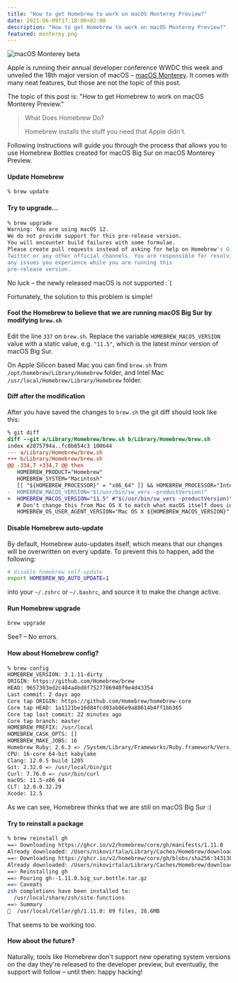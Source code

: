 ```yaml
---
title: "How to get Homebrew to work on macOS Monterey Preview?"
date: 2021-06-09T17:18:00+02:00
description: "How to get Homebrew to work on macOS Monterey Preview?"
featured: monterey.png
---
```


![macOS Monterey beta](monterey.png)

Apple is running their annual developer conference WWDC this week and unveiled the 18th major version of macOS – [macOS Monterey](https://www.apple.com/macos/monterey-preview/). It comes with many neat features, but those are not the topic of this post.

The topic of this post is: "How to get Homebrew to work on macOS Monterey Preview."

> What Does Homebrew Do?
>
> Homebrew installs the stuff you need that Apple didn't.

Following instructions will guide you through the process that allows you to use Homebrew Bottles created for macOS Big Sur on macOS Monterey Preview.

#### Update Homebrew

```bash
% brew update
```

#### Try to upgrade...

```bash
% brew upgrade
Warning: You are using macOS 12.
We do not provide support for this pre-release version.
You will encounter build failures with some formulae.
Please create pull requests instead of asking for help on Homebrew's GitHub,
Twitter or any other official channels. You are responsible for resolving
any issues you experience while you are running this
pre-release version.
```

No luck – the newly released macOS is not supported :´(

Fortunately, the solution to this problem is simple!

#### Fool the Homebrew to believe that we are running macOS Big Sur by modifying `brew.sh`

Edit the line `337` on `brew.sh`. Replace the variable `HOMEBREW_MACOS_VERSION` value with a static value, e.g. `"11.5"`, which is the latest minor version of macOS Big Sur.

On Apple Silicon based Mac you can find `brew.sh` from `/opt/homebrew/Library/Homebrew` folder, and Intel Mac `/usr/local/Homebrew/Library/Homebrew` folder.

#### Diff after the modification

After you have saved the changes to `brew.sh` the git diff should look like this:

```diff
% git diff
diff --git a/Library/Homebrew/brew.sh b/Library/Homebrew/brew.sh
index e2875794a..fc0b054c3 100644
--- a/Library/Homebrew/brew.sh
+++ b/Library/Homebrew/brew.sh
@@ -334,7 +334,7 @@ then
   HOMEBREW_PRODUCT="Homebrew"
   HOMEBREW_SYSTEM="Macintosh"
   [[ "${HOMEBREW_PROCESSOR}" = "x86_64" ]] && HOMEBREW_PROCESSOR="Intel"
-  HOMEBREW_MACOS_VERSION="$(/usr/bin/sw_vers -productVersion)"
+  HOMEBREW_MACOS_VERSION="11.5" #"$(/usr/bin/sw_vers -productVersion)"
   # Don't change this from Mac OS X to match what macOS itself does in Safari on 10.12
   HOMEBREW_OS_USER_AGENT_VERSION="Mac OS X ${HOMEBREW_MACOS_VERSION}"
```

#### Disable Homebrew auto-update

By default, Homebrew auto-updates itself, which means that our changes will be overwritten on every update. To prevent this to happen, add the following:

```bash
# disable homebrew self-update
export HOMEBREW_NO_AUTO_UPDATE=1
```

into your `~/.zshrc` or `~/.bashrc`, and source it to make the change active.

#### Run Homebrew upgrade

```bash
brew upgrade
```

See? – No errors.

#### How about Homebrew config?

```bash
% brew config
HOMEBREW_VERSION: 3.1.11-dirty
ORIGIN: https://github.com/Homebrew/brew
HEAD: 9657303ed2c484a4bd8f7527706940f9e4d43354
Last commit: 2 days ago
Core tap ORIGIN: https://github.com/Homebrew/homebrew-core
Core tap HEAD: 1a1121be16d84fcd03ab06e9a88614b4ff1bb365
Core tap last commit: 22 minutes ago
Core tap branch: master
HOMEBREW_PREFIX: /usr/local
HOMEBREW_CASK_OPTS: []
HOMEBREW_MAKE_JOBS: 16
Homebrew Ruby: 2.6.3 => /System/Library/Frameworks/Ruby.framework/Versions/2.6/usr/bin/ruby
CPU: 16-core 64-bit kabylake
Clang: 12.0.5 build 1205
Git: 2.32.0 => /usr/local/bin/git
Curl: 7.76.0 => /usr/bin/curl
macOS: 11.5-x86_64
CLT: 12.0.0.32.29
Xcode: 12.5
```

As we can see, Homebrew thinks that we are still on macOS Big Sur :)

#### Try to reinstall a package

```bash
% brew reinstall gh
==> Downloading https://ghcr.io/v2/homebrew/core/gh/manifests/1.11.0
Already downloaded: /Users/nikovirtala/Library/Caches/Homebrew/downloads/ddad4ddc988804cf6037325a229259e1d5267e9203e69cf901f3e97c93395f7a--gh-1.11.0.bottle_manifest.json
==> Downloading https://ghcr.io/v2/homebrew/core/gh/blobs/sha256:34313bfaca6995d40836da15f3c1cf7579689f5ac1bdcf3e2e4e50c
Already downloaded: /Users/nikovirtala/Library/Caches/Homebrew/downloads/1eb3f40cf6fa82560f54b235fdedb761b36170a5b9d5c26b58be3d3b9afcb89b--gh--1.11.0.big_sur.bottle.tar.gz
==> Reinstalling gh
==> Pouring gh--1.11.0.big_sur.bottle.tar.gz
==> Caveats
zsh completions have been installed to:
  /usr/local/share/zsh/site-functions
==> Summary
🍺  /usr/local/Cellar/gh/1.11.0: 89 files, 28.6MB
```

That seems to be working too.

#### How about the future?

Naturally, tools like Homebrew don't support new operating system versions on the day they're released to the developer preview, but eventually, the support will follow – until then: happy hacking!
